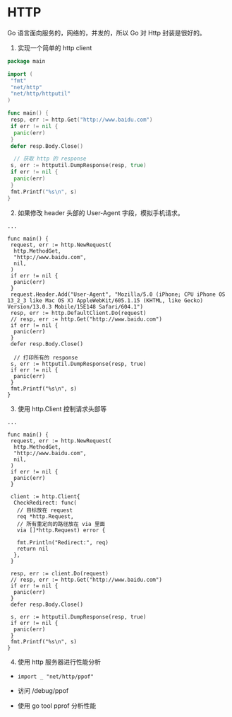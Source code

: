 # HTTP

Go 语言面向服务的，网络的，并发的，所以 Go 对 Http 封装是很好的。

1. 实现一个简单的 http client

```go
package main

import (
 "fmt"
 "net/http"
 "net/http/httputil"
)

func main() {
 resp, err := http.Get("http://www.baidu.com")
 if err != nil {
  panic(err)
 }
 defer resp.Body.Close()

  // 获取 http 的 response
 s, err := httputil.DumpResponse(resp, true)
 if err != nil {
  panic(err)
 }
 fmt.Printf("%s\n", s)
}
```

2. 如果修改 header 头部的 User-Agent 字段，模拟手机请求。

```go{4-13}
...

func main() {
 request, err := http.NewRequest(
  http.MethodGet,
  "http://www.baidu.com",
  nil,
 )
 if err != nil {
  panic(err)
 }
 request.Header.Add("User-Agent", "Mozilla/5.0 (iPhone; CPU iPhone OS 13_2_3 like Mac OS X) AppleWebKit/605.1.15 (KHTML, like Gecko) Version/13.0.3 Mobile/15E148 Safari/604.1")
 resp, err := http.DefaultClient.Do(request)
 // resp, err := http.Get("http://www.baidu.com")
 if err != nil {
  panic(err)
 }
 defer resp.Body.Close()

  // 打印所有的 response
 s, err := httputil.DumpResponse(resp, true)
 if err != nil {
  panic(err)
 }
 fmt.Printf("%s\n", s)
}
```

3. 使用 http.Client 控制请求头部等

```go{13-25}
...

func main() {
 request, err := http.NewRequest(
  http.MethodGet,
  "http://www.baidu.com",
  nil,
 )
 if err != nil {
  panic(err)
 }

 client := http.Client{
  CheckRedirect: func(
   // 目标放在 request
   req *http.Request,
   // 所有重定向的路径放在 via 里面
   via []*http.Request) error {

   fmt.Println("Redirect:", req)
   return nil
  },
 }

 resp, err := client.Do(request)
 // resp, err := http.Get("http://www.baidu.com")
 if err != nil {
  panic(err)
 }
 defer resp.Body.Close()

 s, err := httputil.DumpResponse(resp, true)
 if err != nil {
  panic(err)
 }
 fmt.Printf("%s\n", s)
}

```

4. 使用 http 服务器进行性能分析

- `import _ "net/http/ppof"`

- 访问 /debug/ppof

- 使用 go tool pprof 分析性能
